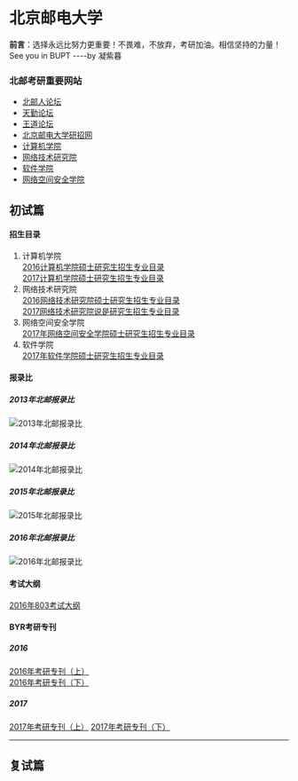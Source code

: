 # 北京邮电大学
**前言**：选择永远比努力更重要！不畏难，不放弃，考研加油。相信坚持的力量！See you in BUPT ----by 凝紫暮

### 北邮考研重要网站
- [北邮人论坛](bbs.cloud.icybee.cn/)
- [天勤论坛](http://www.csbiji.com/)
- [王道论坛](www.cskaoyan.com)
- [北京邮电大学研招网](http://yzb.bupt.edu.cn)
- [计算机学院](http://scs.bupt.edu.cn/cs_web/ )
- [网络技术研究院](http://int.bupt.edu.cn/)
- [软件学院](http://sse.bupt.edu.cn/)
- [网络空间安全学院](http://scss.bupt.edu.cn/)


## 初试篇
#### 招生目录
1. 计算机学院  
[2016计算机学院硕士研究生招生专业目录](http://p235kcav5.bkt.clouddn.com/2016%E5%B9%B4%E8%AE%A1%E7%AE%97%E6%9C%BA%E5%AD%A6%E9%99%A2%E7%A1%95%E5%A3%AB%E6%8B%9B%E7%94%9F%E4%B8%93%E4%B8%9A%E7%9B%AE%E5%BD%95.jpg)  
[2017计算机学院硕士研究生招生专业目录](http://p235kcav5.bkt.clouddn.com/2017%E5%B9%B4%E8%AE%A1%E7%AE%97%E6%9C%BA%E5%AD%A6%E9%99%A2%E7%A1%95%E5%A3%AB%E4%B8%93%E4%B8%9A%E7%9B%AE%E5%BD%95.docx)
2. 网络技术研究院   
[2016网络技术研究院硕士研究生招生专业目录](http://p235kcav5.bkt.clouddn.com/2016%E5%B9%B4%E7%BD%91%E7%BB%9C%E6%8A%80%E6%9C%AF%E7%A0%94%E7%A9%B6%E9%99%A2%E7%A1%95%E5%A3%AB%E6%8B%9B%E7%94%9F%E4%B8%93%E4%B8%9A%E7%9B%AE%E5%BD%95.jpg)  
[2017网络技术研究院说是研究生招生专业目录](http://p235kcav5.bkt.clouddn.com/2017%E5%B9%B4%E7%BD%91%E7%BB%9C%E6%8A%80%E6%9C%AF%E7%A0%94%E7%A9%B6%E9%99%A2%E7%A1%95%E5%A3%AB%E4%B8%93%E4%B8%9A%E7%9B%AE%E5%BD%95.docx)
3. 网络空间安全学院  
[2017年网络空间安全学院硕士研究生招生专业目录](http://p235kcav5.bkt.clouddn.com/2017%E5%B9%B4%E7%BD%91%E7%BB%9C%E7%A9%BA%E9%97%B4%E5%AE%89%E5%85%A8%E5%AD%A6%E9%99%A2%E7%A1%95%E5%A3%AB%E4%B8%93%E4%B8%9A%E7%9B%AE%E5%BD%95.docx)
4. 软件学院  
[2017年软件学院硕士研究生招生专业目录](http://p235kcav5.bkt.clouddn.com/2017%E5%B9%B4%E8%BD%AF%E4%BB%B6%E5%AD%A6%E9%99%A2%E7%A1%95%E5%A3%AB%E4%B8%93%E4%B8%9A%E7%9B%AE%E5%BD%95.docx)
#### 报录比
##### 2013年北邮报录比
![2013年北邮报录比](http://p235kcav5.bkt.clouddn.com/2013%E5%B9%B4%E5%8C%97%E9%82%AE%E6%8A%A5%E5%BD%95%E6%AF%94%E3%80%90%E5%AE%98%E6%96%B9%E3%80%91.jpg)
##### 2014年北邮报录比
![2014年北邮报录比](http://p235kcav5.bkt.clouddn.com/2014%E5%B9%B4%E5%8C%97%E9%82%AE%E6%8A%A5%E5%BD%95%E6%AF%94%E3%80%90%E5%AE%98%E6%96%B9%E3%80%91.jpg)
##### 2015年北邮报录比
![2015年北邮报录比](http://p235kcav5.bkt.clouddn.com/2015%E5%B9%B4%E5%8C%97%E9%82%AE%E6%8A%A5%E5%BD%95%E6%AF%94%E3%80%90%E5%AE%98%E6%96%B9%E3%80%91.jpg)
##### 2016年北邮报录比
![2016年北邮报录比](http://p235kcav5.bkt.clouddn.com/2016%E5%8C%97%E9%82%AE%E6%8A%A5%E5%BD%95%E6%AF%94%E3%80%90%E5%AE%98%E6%96%B9%E3%80%91.jpg)
#### 考试大纲
[2016年803考试大纲](http://p235kcav5.bkt.clouddn.com/%E5%8C%97%E9%82%AE2016%E8%AE%A1%E7%AE%97%E6%9C%BA%E8%80%83%E7%BA%B2803.docx)
#### BYR考研专刊
##### 2016
[2016年考研专刊（上）](http://p235kcav5.bkt.clouddn.com/%E3%80%8A2013%E5%B9%B4%E7%8E%8B%E9%81%93%E8%AE%BA%E5%9D%9B%E8%AE%A1%E7%AE%97%E6%9C%BA%E8%80%83%E7%A0%94%E6%9C%BA%E8%AF%95%E6%8C%87%E5%8D%97%E3%80%8B%20%281%29.pdf)  
[2016年考研专刊（下）](http://p235kcav5.bkt.clouddn.com/2016%E5%B9%B4%E8%80%83%E7%A0%94%E4%B8%93%E5%88%8A%EF%BC%88%E4%B8%8B%EF%BC%89%20.pdf)
##### 2017
[2017年考研专刊（上）](http://p235kcav5.bkt.clouddn.com/2017%E8%80%83%E7%A0%94%E4%B8%93%E5%88%8A%E4%B8%8A.pdf)
[2017年考研专刊（下）](http://p235kcav5.bkt.clouddn.com/2017%E8%80%83%E7%A0%94%E4%B8%93%E5%88%8A%E4%B8%8B.pdf)

---
## 复试篇
